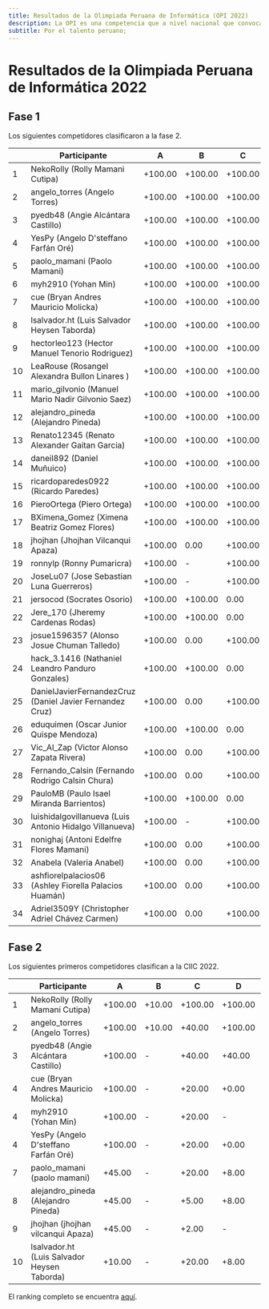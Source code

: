 ```yaml
---
title: Resultados de la Olimpiada Peruana de Informática (OPI 2022)
description: La OPI es una competencia que a nivel nacional que convoca a estudiantes de secundaria con habilidades de solución de problemas. Los estudiantes hacen uso de la lógica, su ingenio y habilidades de programación para resolver los desafíos presentados.
subtitle: Por el talento peruano;
---
```


# Resultados de la Olimpiada Peruana de Informática 2022

## Fase 1

Los siguientes competidores clasificaron a la fase 2.

|    | Participante                                             | A       | B       | C       | D       | E      | F       | Total  |
| -- | -------------------------------------------------------- | ------- | ------- | ------- | ------- | ------ | ------- | ------ |
| 1  | NekoRolly (Rolly Mamani Cutipa)                          | +100.00 | +100.00 | +100.00 | +100.00 | +40.00 | +100.00 | 540.00 |
| 2  | angelo\_torres (Angelo Torres)                           | +100.00 | +100.00 | +100.00 | +100.00 | \-     | +100.00 | 500.00 |
| 3  | pyedb48 (Angie Alcántara Castillo)                       | +100.00 | +100.00 | +100.00 | +100.00 | \-     | +100.00 | 500.00 |
| 4  | YesPy (Angelo D'steffano Farfán Oré)                     | +100.00 | +100.00 | +100.00 | +100.00 | \-     | +8.00   | 408.00 |
| 5  | paolo\_mamani (Paolo Mamani)                             | +100.00 | +100.00 | +100.00 | \-      | 0.00   | +100.00 | 400.00 |
| 6  | myh2910 (Yohan Min)                                      | +100.00 | +100.00 | +100.00 | +100.00 | \-     | \-      | 400.00 |
| 7  | cue (Bryan Andres Mauricio Molicka)                      | +100.00 | +100.00 | +100.00 | +5.00   | \-     | +40.00  | 345.00 |
| 8  | lsalvador.ht (Luis Salvador Heysen Taborda)              | +100.00 | +100.00 | +100.00 | +10.00  | \-     | +8.00   | 318.00 |
| 9  | hectorleo123 (Hector Manuel Tenorio Rodriguez)           | +100.00 | +100.00 | +100.00 | +10.00  | 0.00   | 0.00    | 310.00 |
| 10 | LeaRouse (Rosangel Alexandra Bullon Linares )            | +100.00 | +100.00 | +100.00 | +10.00  | \-     | \-      | 310.00 |
| 11 | mario\_gilvonio (Manuel Mario Nadir Gilvonio Saez)       | +100.00 | +100.00 | +100.00 | \-      | \-     | \-      | 300.00 |
| 12 | alejandro\_pineda (Alejandro Pineda)                     | +100.00 | +100.00 | +100.00 | \-      | \-     | \-      | 300.00 |
| 13 | Renato12345 (Renato Alexander Gaitan Garcia)             | +100.00 | +100.00 | +100.00 | 0.00    | \-     | \-      | 300.00 |
| 14 | daneil892 (Daniel Muñuico)                               | +100.00 | +100.00 | +100.00 | \-      | \-     | \-      | 300.00 |
| 15 | ricardoparedes0922 (Ricardo Paredes)                     | +100.00 | +100.00 | +100.00 | \-      | 0.00   | \-      | 300.00 |
| 16 | PieroOrtega (Piero Ortega)                               | +100.00 | +100.00 | +100.00 | \-      | \-     | 0.00    | 300.00 |
| 17 | BXimena\_Gomez (Ximena Beatriz Gomez Flores)             | +100.00 | +100.00 | +100.00 | \-      | \-     | 0.00    | 300.00 |
| 18 | jhojhan (Jhojhan Vilcanqui Apaza)                        | +100.00 | 0.00    | +100.00 | +30.00  | \-     | \-      | 230.00 |
| 19 | ronnylp (Ronny Pumaricra)                                | +100.00 | \-      | +100.00 | \-      | \-     | \-      | 200.00 |
| 20 | JoseLu07 (Jose Sebastian Luna Guerreros)                 | +100.00 | \-      | +100.00 | \-      | \-     | \-      | 200.00 |
| 21 | jersocod (Socrates Osorio)                               | +100.00 | +100.00 | 0.00    | \-      | \-     | \-      | 200.00 |
| 22 | Jere\_170 (Jheremy Cardenas Rodas)                       | +100.00 | +100.00 | 0.00    | \-      | \-     | \-      | 200.00 |
| 23 | josue1596357 (Alonso Josue Chuman Talledo)               | +100.00 | 0.00    | +100.00 | \-      | \-     | \-      | 200.00 |
| 24 | hack\_3.1416 (Nathaniel Leandro Panduro Gonzales)        | +100.00 | +100.00 | 0.00    | 0.00    | \-     | \-      | 200.00 |
| 25 | DanielJavierFernandezCruz (Daniel Javier Fernandez Cruz) | +100.00 | 0.00    | +100.00 | \-      | \-     | \-      | 200.00 |
| 26 | eduquimen (Oscar Junior Quispe Mendoza)                  | +100.00 | +100.00 | 0.00    | \-      | \-     | \-      | 200.00 |
| 27 | Vic\_Al\_Zap (Victor Alonso Zapata Rivera)               | +100.00 | 0.00    | +100.00 | \-      | \-     | \-      | 200.00 |
| 28 | Fernando\_Calsin (Fernando Rodrigo Calsin Chura)         | +100.00 | 0.00    | +100.00 | 0.00    | \-     | \-      | 200.00 |
| 29 | PauloMB (Paulo Isael Miranda Barrientos)                 | +100.00 | +100.00 | 0.00    | \-      | \-     | \-      | 200.00 |
| 30 | luishidalgovillanueva (Luis Antonio Hidalgo Villanueva)  | +100.00 | \-      | +100.00 | \-      | \-     | \-      | 200.00 |
| 31 | nonighaj (Antoni Edelfre Flores Mamani)                  | +100.00 | 0.00    | +100.00 | \-      | \-     | \-      | 200.00 |
| 32 | Anabela (Valeria Anabel)                                 | +100.00 | 0.00    | +100.00 | \-      | \-     | \-      | 200.00 |
| 33 | ashfiorelpalacios06 (Ashley Fiorella Palacios Huamán)    | +100.00 | 0.00    | +100.00 | \-      | \-     | \-      | 200.00 |
| 34 | Adriel3509Y (Christopher Adriel Chávez Carmen)           | +100.00 | 0.00    | +100.00 | \-      | \-     | \-      | 200.00 |


## Fase 2

Los siguientes primeros competidores clasifican a la CIIC 2022.

|    | Participante                                             | A       | B       | C       | D       | Total  |
| -- | -------------------------------------------------------- | ------- | ------- | ------- | ------- | ------ |
| 1  | NekoRolly (Rolly Mamani Cutipa)                          | +100.00 | +10.00  | +100.00 | +100.00 | 310.00 |
| 2  | angelo\_torres (Angelo Torres)                           | +100.00 | +10.00  | +40.00  | +100.00 | 250.00 |
| 3  | pyedb48 (Angie Alcántara Castillo)                       | +100.00 | \-      | +40.00  | +40.00  | 180.00 |
| 4  | cue (Bryan Andres Mauricio Molicka)                      | +100.00 | \-      | +20.00  | +0.00   | 120.00 |
| 4  | myh2910 (Yohan Min)                                      | +100.00 | \-      | +20.00  | \-      | 120.00 |
| 4  | YesPy (Angelo D'steffano Farfán Oré)                     | +100.00 | \-      | +20.00  | +0.00   | 120.00 |
| 7  | paolo_mamani (paolo mamani)                              | +45.00  | \-      | +20.00  | +8.00   | 73.00  |
| 8  | alejandro_pineda (Alejandro Pineda)                      | +45.00  | \-      | +5.00   | +8.00   | 58.00  |
| 9  | jhojhan (jhojhan vilcanqui Apaza)                        | +45.00  | \-      | +2.00   | \-      | 47.00  |
| 10 | lsalvador.ht (Luis Salvador Heysen Taborda)              | +10.00  | \-      | +20.00  | +8.00   | 38.00  |

El ranking completo se encuentra [aquí](https://omegaup.com/arena/OPI-2022-2/#ranking).
